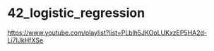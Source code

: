 # 42_logistic_regression




https://www.youtube.com/playlist?list=PLblh5JKOoLUKxzEP5HA2d-Li7IJkHfXSe